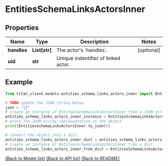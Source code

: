 # EntitiesSchemaLinksActorsInner


## Properties

Name | Type | Description | Notes
------------ | ------------- | ------------- | -------------
**handles** | **List[str]** | The actor&#39;s &#x60;handles&#x60;. | [optional] 
**uid** | **str** | Unique indentifier of linked actor. | 

## Example

```python
from titan_client.models.entities_schema_links_actors_inner import EntitiesSchemaLinksActorsInner

# TODO update the JSON string below
json = "{}"
# create an instance of EntitiesSchemaLinksActorsInner from a JSON string
entities_schema_links_actors_inner_instance = EntitiesSchemaLinksActorsInner.from_json(json)
# print the JSON string representation of the object
print(EntitiesSchemaLinksActorsInner.to_json())

# convert the object into a dict
entities_schema_links_actors_inner_dict = entities_schema_links_actors_inner_instance.to_dict()
# create an instance of EntitiesSchemaLinksActorsInner from a dict
entities_schema_links_actors_inner_from_dict = EntitiesSchemaLinksActorsInner.from_dict(entities_schema_links_actors_inner_dict)
```
[[Back to Model list]](../README.md#documentation-for-models) [[Back to API list]](../README.md#documentation-for-api-endpoints) [[Back to README]](../README.md)


